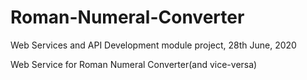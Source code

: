 # Roman-Numeral-Converter
Web Services and API Development module project, 28th June, 2020

Web Service for Roman Numeral Converter(and vice-versa)
